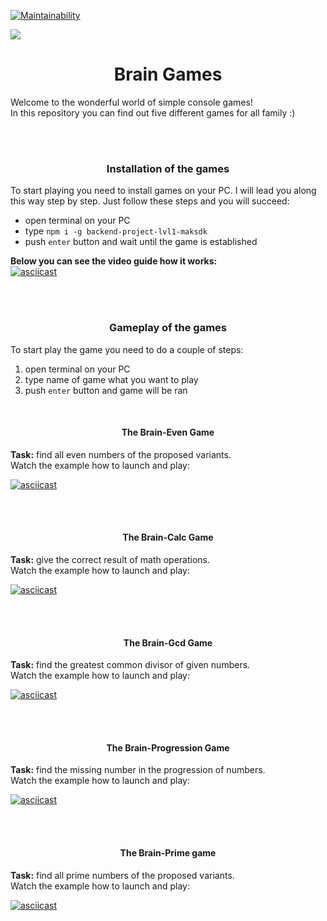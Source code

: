 [![Maintainability](https://api.codeclimate.com/v1/badges/e70137d9be1cf99ef08a/maintainability)](https://codeclimate.com/github/maksdk/backend-project-lvl1/maintainability)

![](https://github.com/maksdk/backend-project-lvl1/workflows/brain-games/badge.svg)  

<h1 align="center">Brain Games</h1>  
<p>Welcome to the wonderful world of simple console games! <br> In this repository you can find out five different games for all family :)</p>   

<br>
<br>

<h3 align="center">Installation of the games</h3>  

To start playing you need to install games on your PC. I will lead you along this way step by step. 
Just follow these steps and you will succeed:  
* open terminal on your PC
* type  ```npm i -g backend-project-lvl1-maksdk```  
* push ```enter``` button and wait until the game is established    

**Below you can see the video guide how it works:**  
[![asciicast](https://asciinema.org/a/J1FTrJzHLS79E6x4zVuiogdV5.svg)](https://asciinema.org/a/J1FTrJzHLS79E6x4zVuiogdV5) 

<br>
<br>

<h3 align="center">Gameplay of the games</h3>  
 
To start play the game you need to do a couple of steps: 
1. open terminal on your PC
2. type name of game what you want to play
3. push ```enter``` button and game will be ran

<br>

<h4 align="center">The Brain-Even Game</h4>  

**Task:** find all even numbers of the proposed variants.  
Watch the example how to launch and play:  

[![asciicast](https://asciinema.org/a/Bn2eQ4mRadOfEur8RJhdxDpzB.svg)](https://asciinema.org/a/Bn2eQ4mRadOfEur8RJhdxDpzB)  

<br>
<br>

<h4 align="center">The Brain-Calc Game</h4>  

**Task:** give the correct result of math operations.  
Watch the example how to launch and play:  

[![asciicast](https://asciinema.org/a/z3BycEKavYDituCUlh8sW8VES.svg)](https://asciinema.org/a/z3BycEKavYDituCUlh8sW8VES)  

<br>
<br>

<h4 align="center">The Brain-Gcd Game</h4>  

**Task:** find the greatest common divisor of given numbers.  
Watch the example how to launch and play: 

[![asciicast](https://asciinema.org/a/8SyonS4wPFnLhRRImUm4qZiv4.svg)](https://asciinema.org/a/8SyonS4wPFnLhRRImUm4qZiv4)  

<br>
<br>

<h4 align="center">The Brain-Progression Game</h4>  

**Task:** find the missing number in the progression of numbers.  
Watch the example how to launch and play:  

[![asciicast](https://asciinema.org/a/xmVZRHxwccLQi3W42Wj1J2Ic2.svg)](https://asciinema.org/a/xmVZRHxwccLQi3W42Wj1J2Ic2)  

<br>
<br>

<h4 align="center">The Brain-Prime game</h4>  

**Task:** find all prime numbers of the proposed variants.  
Watch the example how to launch and play: 

[![asciicast](https://asciinema.org/a/3XxEQcN7Iqz0bdP0AkUnHJoh4.svg)](https://asciinema.org/a/3XxEQcN7Iqz0bdP0AkUnHJoh4)
